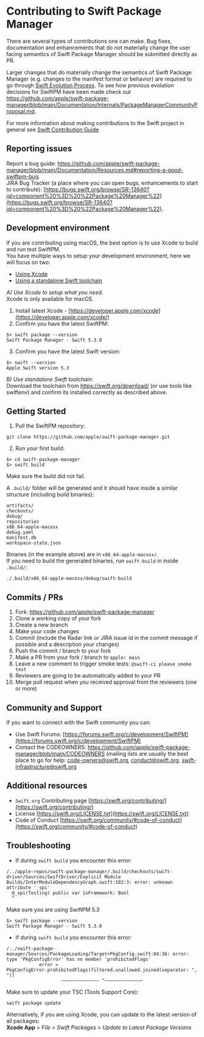 # Contributing to Swift Package Manager
There are several types of contributions one can make. Bug fixes, documentation and enhancements that do not materially change the user facing semantics of Swift Package Manager should be submitted directly as PR. 

Larger changes that do materially change the semantics of Swift Package Manager (e.g. changes to the manifest format or behavior) are required to go through [Swift Evolution Process](https://github.com/apple/swift-evolution/blob/master/process.md).
To see how previous evolution decisions for SwiftPM have been made check out https://github.com/apple/swift-package-manager/blob/main/Documentation/Internals/PackageManagerCommunityProposal.md.  

For more information about making contributions to the Swift project in general see [Swift Contribution Guide](https://swift.org/contributing/)  

## Reporting issues
Report a bug guide: https://github.com/apple/swift-package-manager/blob/main/Documentation/Resources.md#reporting-a-good-swiftpm-bug.  
JIRA Bug Tracker (a place where you can open bugs, enhancements to start to contribute): [https://bugs.swift.org/browse/SR-13640?jql=component%20%3D%20%22Package%20Manager%22](https://bugs.swift.org/browse/SR-13640?jql=component%20%3D%20%22Package%20Manager%22).

## Development environment
If you are contributing using macOS, the best option is to use Xcode to build and run test SwiftPM.  
You have multiple ways to setup your development environment, here we will focus on two:  
* [Using Xcode](#using-xcode)
* [Using a standalone Swift toolchain](#using-standalone)

<a id="using-xcode">*A) _Use Xcode to setup what you need_*.</a>  
Xcode is only available for macOS.

1. Install latest Xcode - [https://developer.apple.com/xcode](https://developer.apple.com/xcode/)
2. Confirm you have the latest SwiftPM:
```
$> swift package --version
Swift Package Manager - Swift 5.3.0
```
3. Confirm you have the latest Swift version:
```
$> swift --version
Apple Swift version 5.3
```

<a id="using-standalone">*B) _Use standalone Swift toolchain_*</a>:  
Download the toolchain from https://swift.org/download/ (or use tools like swiftenv) and confirm its installed correctly as described above.

## <a name="getting-started">Getting Started</a>
1. Pull the SwiftPM repository:
```
git clone https://github.com/apple/swift-package-manager.git
```
2. Run your first build:
```
$> cd swift-package-manager
$> swift build
```
Make sure the build did not fail.  

A `.build/` folder will be generated and it should have inside a similar structure (including build binaries):
```
artifacts/
checkouts/
debug/
repositories
x86_64-apple-macosx
debug.yaml
manifest.db
workspace-state.json 
```
Binaries (in the example above) are in `x86_64-apple-macosx/`.  
If you need to build the generated binaries, run `swift-build` in inside `.build/`:
```
./.build/x86_64-apple-macosx/debug/swift-build
```

## Commits / PRs
1. Fork: https://github.com/apple/swift-package-manager
2. Clone a working copy of your fork
3. Create a new branch
4. Make your code changes
5. Commit (include the Radar link or JIRA issue id in the commit message if possible and a description your changes)
6. Push the commit / branch to your fork
7. Make a PR from your fork / branch to `apple: main`
8. Leave a new comment to trigger smoke tests: `@swift-ci please smoke test`
9. Reviewers are going to be automatically added to your PR
10. Merge pull request when you received approval from the reviewers (one or more)

## Community and Support
If you want to connect with the Swift community you can:
* Use Swift Forums: [https://forums.swift.org/c/development/SwiftPM](https://forums.swift.org/c/development/SwiftPM)
* Contact the CODEOWNERS: https://github.com/apple/swift-package-manager/blob/main/CODEOWNERS
(mailing lists are usually the best place to go for help: [code-owners@swift.org](mailto:code-owners@swift.org), [conduct@swift.org](mailto:conduct@swift.org), [swift-infrastructure@swift.org](mailto:swift-infrastructure@swift.org)

## Additional resources
* `Swift.org` Contributing page
[https://swift.org/contributing/](https://swift.org/contributing/)
* License
[https://swift.org/LICENSE.txt](https://swift.org/LICENSE.txt)
* Code of Conduct
[https://swift.org/community/#code-of-conduct](https://swift.org/community/#code-of-conduct)

## Troubleshooting
* If during `swift build` you encounter this error:
```
/../apple-repos/swift-package-manager/.build/checkouts/swift-driver/Sources/SwiftDriver/Explicit Module Builds/InterModuleDependencyGraph.swift:102:3: error: unknown attribute '_spi'
  @_spi(Testing) public var isFramework: Bool
  ^
```
Make sure you are using SwiftPM 5.3
```
$> swift package --version
Swift Package Manager - Swift 5.3.0
```
* If during `swift build` you encounter this error:
```
/../swift-package-manager/Sources/PackageLoading/Target+PkgConfig.swift:84:36: error: type 'PkgConfigError' has no member 'prohibitedFlags'
            error = PkgConfigError.prohibitedFlags(filtered.unallowed.joined(separator: ", "))
                    ~~~~~~~~~~~~~~ ^~~~~~~~~~~~~~~
```
Make sure to update your TSC (Tools Support Core):
```
swift package update
```
Alternatively, if you are using Xcode, you can update to the latest version of all packages:  
**Xcode App** > *File* > *Swift Packages* > *Update to Latest Package Versions*

